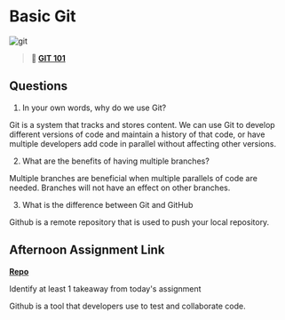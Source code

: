 # Basic Git

![git](https://git-scm.com/images/branching-illustration@2x.png)

> **📖 [GIT 101](https://codeworksacademy.com/fs-student-guide/resources/wk1/01-GIT)**

## Questions

1. In your own words, why do we use Git?

Git is a system that tracks and stores content. We can use Git to develop different versions of code and maintain a history of that code, or have multiple developers add code in parallel without affecting other versions. 

2. What are the benefits of having multiple branches?

Multiple branches are beneficial when multiple parallels of code are needed. Branches will not have an effect on other branches. 

3. What is the difference between Git and GitHub

Github is a remote repository that is used to push your local repository. 

## Afternoon Assignment Link

**[Repo](https://github.com/Max-Ball/fs-journal)**

Identify at least 1 takeaway from today's assignment

Github is a tool that developers use to test and collaborate code. 